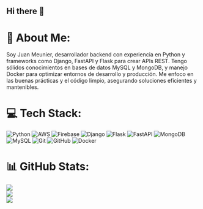## Hi there 👋
# 💫 About Me:
Soy Juan Meunier, desarrollador backend con experiencia en Python y frameworks como Django, FastAPI y Flask para crear APIs REST. Tengo sólidos conocimientos en bases de datos MySQL y MongoDB, y manejo Docker para optimizar entornos de desarrollo y producción. Me enfoco en las buenas prácticas y el código limpio, asegurando soluciones eficientes y mantenibles.


# 💻 Tech Stack:
![Python](https://img.shields.io/badge/python-3670A0?style=for-the-badge&logo=python&logoColor=ffdd54) ![AWS](https://img.shields.io/badge/AWS-%23FF9900.svg?style=for-the-badge&logo=amazon-aws&logoColor=white) ![Firebase](https://img.shields.io/badge/firebase-%23039BE5.svg?style=for-the-badge&logo=firebase) ![Django](https://img.shields.io/badge/django-%23092E20.svg?style=for-the-badge&logo=django&logoColor=white) ![Flask](https://img.shields.io/badge/flask-%23000.svg?style=for-the-badge&logo=flask&logoColor=white) ![FastAPI](https://img.shields.io/badge/FastAPI-005571?style=for-the-badge&logo=fastapi) ![MongoDB](https://img.shields.io/badge/MongoDB-%234ea94b.svg?style=for-the-badge&logo=mongodb&logoColor=white) ![MySQL](https://img.shields.io/badge/mysql-4479A1.svg?style=for-the-badge&logo=mysql&logoColor=white)  ![Git](https://img.shields.io/badge/git-%23F05033.svg?style=for-the-badge&logo=git&logoColor=white) ![GitHub](https://img.shields.io/badge/github-%23121011.svg?style=for-the-badge&logo=github&logoColor=white) ![Docker](https://img.shields.io/badge/docker-%230db7ed.svg?style=for-the-badge&logo=docker&logoColor=white)
# 📊 GitHub Stats:
![](https://github-readme-stats.vercel.app/api?username=Bernapai&theme=dark&hide_border=false&include_all_commits=false&count_private=false)<br/>
![](https://github-readme-streak-stats.herokuapp.com/?user=Bernapai&theme=dark&hide_border=false)<br/>
![](https://github-readme-stats.vercel.app/api/top-langs/?username=Bernapai&theme=dark&hide_border=false&include_all_commits=false&count_private=false&layout=compact)

